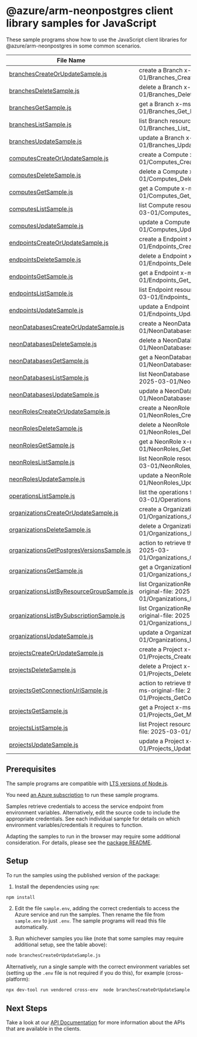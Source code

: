 # @azure/arm-neonpostgres client library samples for JavaScript

These sample programs show how to use the JavaScript client libraries for @azure/arm-neonpostgres in some common scenarios.

| **File Name**                                                                       | **Description**                                                                                                                            |
| ----------------------------------------------------------------------------------- | ------------------------------------------------------------------------------------------------------------------------------------------ |
| [branchesCreateOrUpdateSample.js][branchescreateorupdatesample]                     | create a Branch x-ms-original-file: 2025-03-01/Branches_CreateOrUpdate_MaximumSet_Gen.json                                                 |
| [branchesDeleteSample.js][branchesdeletesample]                                     | delete a Branch x-ms-original-file: 2025-03-01/Branches_Delete_MaximumSet_Gen.json                                                         |
| [branchesGetSample.js][branchesgetsample]                                           | get a Branch x-ms-original-file: 2025-03-01/Branches_Get_MaximumSet_Gen.json                                                               |
| [branchesListSample.js][brancheslistsample]                                         | list Branch resources by Project x-ms-original-file: 2025-03-01/Branches_List_MaximumSet_Gen.json                                          |
| [branchesUpdateSample.js][branchesupdatesample]                                     | update a Branch x-ms-original-file: 2025-03-01/Branches_Update_MaximumSet_Gen.json                                                         |
| [computesCreateOrUpdateSample.js][computescreateorupdatesample]                     | create a Compute x-ms-original-file: 2025-03-01/Computes_CreateOrUpdate_MaximumSet_Gen.json                                                |
| [computesDeleteSample.js][computesdeletesample]                                     | delete a Compute x-ms-original-file: 2025-03-01/Computes_Delete_MaximumSet_Gen.json                                                        |
| [computesGetSample.js][computesgetsample]                                           | get a Compute x-ms-original-file: 2025-03-01/Computes_Get_MaximumSet_Gen.json                                                              |
| [computesListSample.js][computeslistsample]                                         | list Compute resources by Branch x-ms-original-file: 2025-03-01/Computes_List_MaximumSet_Gen.json                                          |
| [computesUpdateSample.js][computesupdatesample]                                     | update a Compute x-ms-original-file: 2025-03-01/Computes_Update_MaximumSet_Gen.json                                                        |
| [endpointsCreateOrUpdateSample.js][endpointscreateorupdatesample]                   | create a Endpoint x-ms-original-file: 2025-03-01/Endpoints_CreateOrUpdate_MaximumSet_Gen.json                                              |
| [endpointsDeleteSample.js][endpointsdeletesample]                                   | delete a Endpoint x-ms-original-file: 2025-03-01/Endpoints_Delete_MaximumSet_Gen.json                                                      |
| [endpointsGetSample.js][endpointsgetsample]                                         | get a Endpoint x-ms-original-file: 2025-03-01/Endpoints_Get_MaximumSet_Gen.json                                                            |
| [endpointsListSample.js][endpointslistsample]                                       | list Endpoint resources by Branch x-ms-original-file: 2025-03-01/Endpoints_List_MaximumSet_Gen.json                                        |
| [endpointsUpdateSample.js][endpointsupdatesample]                                   | update a Endpoint x-ms-original-file: 2025-03-01/Endpoints_Update_MaximumSet_Gen.json                                                      |
| [neonDatabasesCreateOrUpdateSample.js][neondatabasescreateorupdatesample]           | create a NeonDatabase x-ms-original-file: 2025-03-01/NeonDatabases_CreateOrUpdate_MaximumSet_Gen.json                                      |
| [neonDatabasesDeleteSample.js][neondatabasesdeletesample]                           | delete a NeonDatabase x-ms-original-file: 2025-03-01/NeonDatabases_Delete_MaximumSet_Gen.json                                              |
| [neonDatabasesGetSample.js][neondatabasesgetsample]                                 | get a NeonDatabase x-ms-original-file: 2025-03-01/NeonDatabases_Get_MaximumSet_Gen.json                                                    |
| [neonDatabasesListSample.js][neondatabaseslistsample]                               | list NeonDatabase resources by Branch x-ms-original-file: 2025-03-01/NeonDatabases_List_MaximumSet_Gen.json                                |
| [neonDatabasesUpdateSample.js][neondatabasesupdatesample]                           | update a NeonDatabase x-ms-original-file: 2025-03-01/NeonDatabases_Update_MaximumSet_Gen.json                                              |
| [neonRolesCreateOrUpdateSample.js][neonrolescreateorupdatesample]                   | create a NeonRole x-ms-original-file: 2025-03-01/NeonRoles_CreateOrUpdate_MaximumSet_Gen.json                                              |
| [neonRolesDeleteSample.js][neonrolesdeletesample]                                   | delete a NeonRole x-ms-original-file: 2025-03-01/NeonRoles_Delete_MaximumSet_Gen.json                                                      |
| [neonRolesGetSample.js][neonrolesgetsample]                                         | get a NeonRole x-ms-original-file: 2025-03-01/NeonRoles_Get_MaximumSet_Gen.json                                                            |
| [neonRolesListSample.js][neonroleslistsample]                                       | list NeonRole resources by Branch x-ms-original-file: 2025-03-01/NeonRoles_List_MaximumSet_Gen.json                                        |
| [neonRolesUpdateSample.js][neonrolesupdatesample]                                   | update a NeonRole x-ms-original-file: 2025-03-01/NeonRoles_Update_MaximumSet_Gen.json                                                      |
| [operationsListSample.js][operationslistsample]                                     | list the operations for the provider x-ms-original-file: 2025-03-01/Operations_List_MaximumSet_Gen.json                                    |
| [organizationsCreateOrUpdateSample.js][organizationscreateorupdatesample]           | create a OrganizationResource x-ms-original-file: 2025-03-01/Organizations_CreateOrUpdate_MaximumSet_Gen.json                              |
| [organizationsDeleteSample.js][organizationsdeletesample]                           | delete a OrganizationResource x-ms-original-file: 2025-03-01/Organizations_Delete_MaximumSet_Gen.json                                      |
| [organizationsGetPostgresVersionsSample.js][organizationsgetpostgresversionssample] | action to retrieve the PostgreSQL versions. x-ms-original-file: 2025-03-01/Organizations_GetPostgresVersions_MaximumSet_Gen.json           |
| [organizationsGetSample.js][organizationsgetsample]                                 | get a OrganizationResource x-ms-original-file: 2025-03-01/Organizations_Get_MaximumSet_Gen.json                                            |
| [organizationsListByResourceGroupSample.js][organizationslistbyresourcegroupsample] | list OrganizationResource resources by resource group x-ms-original-file: 2025-03-01/Organizations_ListByResourceGroup_MaximumSet_Gen.json |
| [organizationsListBySubscriptionSample.js][organizationslistbysubscriptionsample]   | list OrganizationResource resources by subscription ID x-ms-original-file: 2025-03-01/Organizations_ListBySubscription_MaximumSet_Gen.json |
| [organizationsUpdateSample.js][organizationsupdatesample]                           | update a OrganizationResource x-ms-original-file: 2025-03-01/Organizations_Update_MaximumSet_Gen.json                                      |
| [projectsCreateOrUpdateSample.js][projectscreateorupdatesample]                     | create a Project x-ms-original-file: 2025-03-01/Projects_CreateOrUpdate_MaximumSet_Gen.json                                                |
| [projectsDeleteSample.js][projectsdeletesample]                                     | delete a Project x-ms-original-file: 2025-03-01/Projects_Delete_MaximumSet_Gen.json                                                        |
| [projectsGetConnectionUriSample.js][projectsgetconnectionurisample]                 | action to retrieve the connection URI for the Neon Database. x-ms-original-file: 2025-03-01/Projects_GetConnectionUri_MaximumSet_Gen.json  |
| [projectsGetSample.js][projectsgetsample]                                           | get a Project x-ms-original-file: 2025-03-01/Projects_Get_MaximumSet_Gen.json                                                              |
| [projectsListSample.js][projectslistsample]                                         | list Project resources by OrganizationResource x-ms-original-file: 2025-03-01/Projects_List_MaximumSet_Gen.json                            |
| [projectsUpdateSample.js][projectsupdatesample]                                     | update a Project x-ms-original-file: 2025-03-01/Projects_Update_MaximumSet_Gen.json                                                        |

## Prerequisites

The sample programs are compatible with [LTS versions of Node.js](https://github.com/nodejs/release#release-schedule).

You need [an Azure subscription][freesub] to run these sample programs.

Samples retrieve credentials to access the service endpoint from environment variables. Alternatively, edit the source code to include the appropriate credentials. See each individual sample for details on which environment variables/credentials it requires to function.

Adapting the samples to run in the browser may require some additional consideration. For details, please see the [package README][package].

## Setup

To run the samples using the published version of the package:

1. Install the dependencies using `npm`:

```bash
npm install
```

2. Edit the file `sample.env`, adding the correct credentials to access the Azure service and run the samples. Then rename the file from `sample.env` to just `.env`. The sample programs will read this file automatically.

3. Run whichever samples you like (note that some samples may require additional setup, see the table above):

```bash
node branchesCreateOrUpdateSample.js
```

Alternatively, run a single sample with the correct environment variables set (setting up the `.env` file is not required if you do this), for example (cross-platform):

```bash
npx dev-tool run vendored cross-env  node branchesCreateOrUpdateSample.js
```

## Next Steps

Take a look at our [API Documentation][apiref] for more information about the APIs that are available in the clients.

[branchescreateorupdatesample]: https://github.com/Azure/azure-sdk-for-js/blob/main/sdk/neonpostgres/arm-neonpostgres/samples/v1/javascript/branchesCreateOrUpdateSample.js
[branchesdeletesample]: https://github.com/Azure/azure-sdk-for-js/blob/main/sdk/neonpostgres/arm-neonpostgres/samples/v1/javascript/branchesDeleteSample.js
[branchesgetsample]: https://github.com/Azure/azure-sdk-for-js/blob/main/sdk/neonpostgres/arm-neonpostgres/samples/v1/javascript/branchesGetSample.js
[brancheslistsample]: https://github.com/Azure/azure-sdk-for-js/blob/main/sdk/neonpostgres/arm-neonpostgres/samples/v1/javascript/branchesListSample.js
[branchesupdatesample]: https://github.com/Azure/azure-sdk-for-js/blob/main/sdk/neonpostgres/arm-neonpostgres/samples/v1/javascript/branchesUpdateSample.js
[computescreateorupdatesample]: https://github.com/Azure/azure-sdk-for-js/blob/main/sdk/neonpostgres/arm-neonpostgres/samples/v1/javascript/computesCreateOrUpdateSample.js
[computesdeletesample]: https://github.com/Azure/azure-sdk-for-js/blob/main/sdk/neonpostgres/arm-neonpostgres/samples/v1/javascript/computesDeleteSample.js
[computesgetsample]: https://github.com/Azure/azure-sdk-for-js/blob/main/sdk/neonpostgres/arm-neonpostgres/samples/v1/javascript/computesGetSample.js
[computeslistsample]: https://github.com/Azure/azure-sdk-for-js/blob/main/sdk/neonpostgres/arm-neonpostgres/samples/v1/javascript/computesListSample.js
[computesupdatesample]: https://github.com/Azure/azure-sdk-for-js/blob/main/sdk/neonpostgres/arm-neonpostgres/samples/v1/javascript/computesUpdateSample.js
[endpointscreateorupdatesample]: https://github.com/Azure/azure-sdk-for-js/blob/main/sdk/neonpostgres/arm-neonpostgres/samples/v1/javascript/endpointsCreateOrUpdateSample.js
[endpointsdeletesample]: https://github.com/Azure/azure-sdk-for-js/blob/main/sdk/neonpostgres/arm-neonpostgres/samples/v1/javascript/endpointsDeleteSample.js
[endpointsgetsample]: https://github.com/Azure/azure-sdk-for-js/blob/main/sdk/neonpostgres/arm-neonpostgres/samples/v1/javascript/endpointsGetSample.js
[endpointslistsample]: https://github.com/Azure/azure-sdk-for-js/blob/main/sdk/neonpostgres/arm-neonpostgres/samples/v1/javascript/endpointsListSample.js
[endpointsupdatesample]: https://github.com/Azure/azure-sdk-for-js/blob/main/sdk/neonpostgres/arm-neonpostgres/samples/v1/javascript/endpointsUpdateSample.js
[neondatabasescreateorupdatesample]: https://github.com/Azure/azure-sdk-for-js/blob/main/sdk/neonpostgres/arm-neonpostgres/samples/v1/javascript/neonDatabasesCreateOrUpdateSample.js
[neondatabasesdeletesample]: https://github.com/Azure/azure-sdk-for-js/blob/main/sdk/neonpostgres/arm-neonpostgres/samples/v1/javascript/neonDatabasesDeleteSample.js
[neondatabasesgetsample]: https://github.com/Azure/azure-sdk-for-js/blob/main/sdk/neonpostgres/arm-neonpostgres/samples/v1/javascript/neonDatabasesGetSample.js
[neondatabaseslistsample]: https://github.com/Azure/azure-sdk-for-js/blob/main/sdk/neonpostgres/arm-neonpostgres/samples/v1/javascript/neonDatabasesListSample.js
[neondatabasesupdatesample]: https://github.com/Azure/azure-sdk-for-js/blob/main/sdk/neonpostgres/arm-neonpostgres/samples/v1/javascript/neonDatabasesUpdateSample.js
[neonrolescreateorupdatesample]: https://github.com/Azure/azure-sdk-for-js/blob/main/sdk/neonpostgres/arm-neonpostgres/samples/v1/javascript/neonRolesCreateOrUpdateSample.js
[neonrolesdeletesample]: https://github.com/Azure/azure-sdk-for-js/blob/main/sdk/neonpostgres/arm-neonpostgres/samples/v1/javascript/neonRolesDeleteSample.js
[neonrolesgetsample]: https://github.com/Azure/azure-sdk-for-js/blob/main/sdk/neonpostgres/arm-neonpostgres/samples/v1/javascript/neonRolesGetSample.js
[neonroleslistsample]: https://github.com/Azure/azure-sdk-for-js/blob/main/sdk/neonpostgres/arm-neonpostgres/samples/v1/javascript/neonRolesListSample.js
[neonrolesupdatesample]: https://github.com/Azure/azure-sdk-for-js/blob/main/sdk/neonpostgres/arm-neonpostgres/samples/v1/javascript/neonRolesUpdateSample.js
[operationslistsample]: https://github.com/Azure/azure-sdk-for-js/blob/main/sdk/neonpostgres/arm-neonpostgres/samples/v1/javascript/operationsListSample.js
[organizationscreateorupdatesample]: https://github.com/Azure/azure-sdk-for-js/blob/main/sdk/neonpostgres/arm-neonpostgres/samples/v1/javascript/organizationsCreateOrUpdateSample.js
[organizationsdeletesample]: https://github.com/Azure/azure-sdk-for-js/blob/main/sdk/neonpostgres/arm-neonpostgres/samples/v1/javascript/organizationsDeleteSample.js
[organizationsgetpostgresversionssample]: https://github.com/Azure/azure-sdk-for-js/blob/main/sdk/neonpostgres/arm-neonpostgres/samples/v1/javascript/organizationsGetPostgresVersionsSample.js
[organizationsgetsample]: https://github.com/Azure/azure-sdk-for-js/blob/main/sdk/neonpostgres/arm-neonpostgres/samples/v1/javascript/organizationsGetSample.js
[organizationslistbyresourcegroupsample]: https://github.com/Azure/azure-sdk-for-js/blob/main/sdk/neonpostgres/arm-neonpostgres/samples/v1/javascript/organizationsListByResourceGroupSample.js
[organizationslistbysubscriptionsample]: https://github.com/Azure/azure-sdk-for-js/blob/main/sdk/neonpostgres/arm-neonpostgres/samples/v1/javascript/organizationsListBySubscriptionSample.js
[organizationsupdatesample]: https://github.com/Azure/azure-sdk-for-js/blob/main/sdk/neonpostgres/arm-neonpostgres/samples/v1/javascript/organizationsUpdateSample.js
[projectscreateorupdatesample]: https://github.com/Azure/azure-sdk-for-js/blob/main/sdk/neonpostgres/arm-neonpostgres/samples/v1/javascript/projectsCreateOrUpdateSample.js
[projectsdeletesample]: https://github.com/Azure/azure-sdk-for-js/blob/main/sdk/neonpostgres/arm-neonpostgres/samples/v1/javascript/projectsDeleteSample.js
[projectsgetconnectionurisample]: https://github.com/Azure/azure-sdk-for-js/blob/main/sdk/neonpostgres/arm-neonpostgres/samples/v1/javascript/projectsGetConnectionUriSample.js
[projectsgetsample]: https://github.com/Azure/azure-sdk-for-js/blob/main/sdk/neonpostgres/arm-neonpostgres/samples/v1/javascript/projectsGetSample.js
[projectslistsample]: https://github.com/Azure/azure-sdk-for-js/blob/main/sdk/neonpostgres/arm-neonpostgres/samples/v1/javascript/projectsListSample.js
[projectsupdatesample]: https://github.com/Azure/azure-sdk-for-js/blob/main/sdk/neonpostgres/arm-neonpostgres/samples/v1/javascript/projectsUpdateSample.js
[apiref]: https://learn.microsoft.com/javascript/api/@azure/arm-neonpostgres?view=azure-node-preview
[freesub]: https://azure.microsoft.com/free/
[package]: https://github.com/Azure/azure-sdk-for-js/tree/main/sdk/neonpostgres/arm-neonpostgres/README.md
